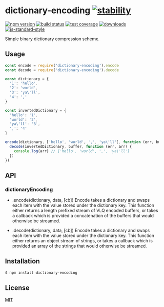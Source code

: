 # dictionary-encoding [![stability][0]][1]
[![npm version][2]][3] [![build status][4]][5] [![test coverage][6]][7]
[![downloads][8]][9] [![js-standard-style][10]][11]

Simple binary dictionary compression scheme.

## Usage
```js
const encode = require('dictionary-encoding').encode
const decode = require('dictionary-encoding').decode

const dictionary = {
  '1': 'hello',
  '2': 'world',
  '3': 'ya\'ll',
  '4': ','
}

const invertedDictionary = {
  'hello': '1',
  'world': '2',
  'ya\'ll': '3',
  ',': '4'
}

encode(dictionary, ['hello', 'world', ',', 'ya\'ll'], function (err, buffer) {
  decode(invertedDictionary, buffer, function (err, arr) {
    console.log(arr) // ['hello', 'world', ',', 'ya\'ll']
  })
})

```

## API
### dictionaryEncoding

* .encode(dictionary, data, [cb])
Encode takes a dictionary and swaps each item with the value stored under the dictionary key. This function
either returns a length prefixed stream of VLQ encoded buffers, or takes a callback which is provided a concatenation of the buffers that would otherwise be streamed.

* .decode(dictionary, data, [cb])
Encode takes a dictionary and swaps each item with the value stored under the dictionary key. This function
either returns an object stream of strings, or takes a callback which is provided an array of the strings that would otherwise be streamed.

## Installation
```sh
$ npm install dictionary-encoding
```

## License
[MIT](https://tldrlegal.com/license/mit-license)

[0]: https://img.shields.io/badge/stability-experimental-orange.svg?style=flat-square
[1]: https://nodejs.org/api/documentation.html#documentation_stability_index
[2]: https://img.shields.io/npm/v/dictionary-encoding.svg?style=flat-square
[3]: https://npmjs.org/package/dictionary-encoding
[4]: https://img.shields.io/travis/jdvorak/dictionary-encoding/master.svg?style=flat-square
[5]: https://travis-ci.org/jdvorak/dictionary-encoding
[6]: https://img.shields.io/codecov/c/github/jdvorak/dictionary-encoding/master.svg?style=flat-square
[7]: https://codecov.io/github/jdvorak/dictionary-encoding
[8]: http://img.shields.io/npm/dm/dictionary-encoding.svg?style=flat-square
[9]: https://npmjs.org/package/dictionary-encoding
[10]: https://img.shields.io/badge/code%20style-standard-brightgreen.svg?style=flat-square
[11]: https://github.com/feross/standard
